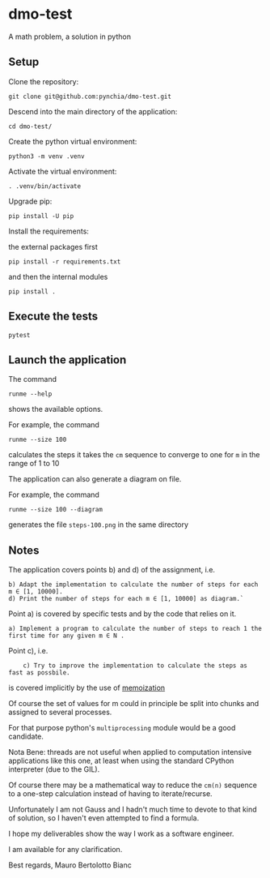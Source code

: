# dmo-test
A math problem, a solution in python


## Setup

Clone the repository:

`git clone git@github.com:pynchia/dmo-test.git`

Descend into the main directory of the application:

`cd dmo-test/`

Create the python virtual environment:

`python3 -m venv .venv`

Activate the virtual environment:

`. .venv/bin/activate`

Upgrade pip:

`pip install -U pip`

Install the requirements:

the external packages first

`pip install -r requirements.txt`

and then the internal modules

`pip install .`

## Execute the tests

`pytest`

## Launch the application

The command

`runme --help`

shows the available options.

For example, the command

`runme --size 100`

calculates the steps it takes the `cm` sequence to converge to one for `m` in the range of 1 to 10

The application can also generate a diagram on file.

For example, the command

`runme --size 100 --diagram`

generates the file `steps-100.png` in the same directory

## Notes

The application covers points b) and d) of the assignment, i.e.

    b) Adapt the implementation to calculate the number of steps for each m ∈ [1, 10000].
    d) Print the number of steps for each m ∈ [1, 10000] as diagram.`

Point a) is covered by specific tests and by the code that relies on it.

    a) Implement a program to calculate the number of steps to reach 1 the first time for any given m ∈ N .

Point c), i.e.

        c) Try to improve the implementation to calculate the steps as fast as possbile.

is covered implicitly by the use of [memoization](https://en.wikipedia.org/wiki/Memoization)

Of course the set of values for m could in principle be split into chunks and assigned to several processes.

For that purpose python's `multiprocessing` module would be a good candidate.

Nota Bene: threads are not useful when applied to  computation intensive applications like this one, at least when using the standard CPython interpreter (due to the GIL).

Of course there may be a mathematical way to reduce the `cm(n)` sequence to a one-step calculation instead of having to iterate/recurse.

Unfortunately I am not Gauss and I hadn't much time to devote to that kind of solution, so I haven't even attempted to find a formula.

I hope my deliverables show the way I work as a software engineer.

I am available for any clarification.

Best regards,
  Mauro Bertolotto Bianc
